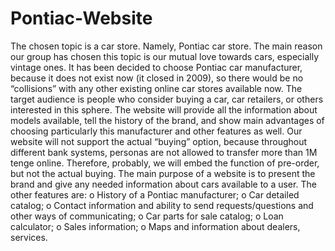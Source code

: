 # Pontiac-Website
The chosen topic is a car store. Namely, Pontiac car store. The main reason our group has chosen this topic is our mutual love towards cars, especially vintage ones. It has been decided to choose Pontiac car manufacturer, because it does not exist now (it closed in 2009), so there would be no “collisions” with any other existing online car stores available now. 
The target audience is people who consider buying a car, car retailers, or others interested in this sphere. The website will provide all the information about models available, tell the history of the brand, and show main advantages of choosing particularly this manufacturer and other features as well. Our website will not support the actual “buying” option, because throughout different bank systems, personas are not allowed to transfer more than 1M tenge online. Therefore, probably, we will embed the function of pre-order, but not the actual buying. 
The main purpose of a website is to present the brand and give any needed information about cars available to a user. The other features are:
o	History of a Pontiac manufacturer;
o	Car detailed catalog;
o	Contact information and ability to send requests/questions and other ways of communicating;
o	Car parts for sale catalog;
o	Loan calculator;
o	Sales information;
o	Maps and information about dealers, services.
